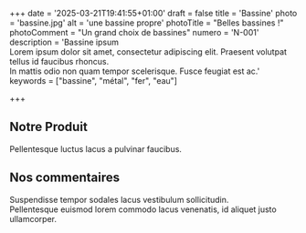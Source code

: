 +++
date = '2025-03-21T19:41:55+01:00'
draft = false
title = 'Bassine'
photo = 'bassine.jpg'
alt = 'une bassine propre'
photoTitle = "Belles bassines !"
photoComment = "Un grand choix de bassines"
numero = 'N-001'
description = 'Bassine ipsum<br>Lorem ipsum dolor sit amet, consectetur adipiscing elit. Praesent volutpat tellus id faucibus rhoncus.<br>In mattis odio non quam tempor scelerisque. Fusce feugiat est ac.'
keywords = ["bassine", "métal", "fer", "eau"]

+++

## Notre Produit
Pellentesque luctus lacus a pulvinar faucibus.

## Nos commentaires
Suspendisse tempor sodales lacus vestibulum sollicitudin.  
Pellentesque euismod lorem commodo lacus venenatis, id aliquet justo ullamcorper. 

